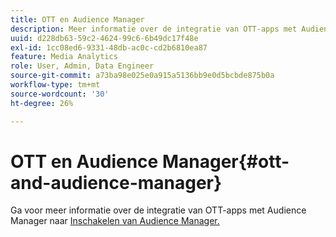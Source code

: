 ```yaml
---
title: OTT en Audience Manager
description: Meer informatie over de integratie van OTT-apps met Audience Manager.
uuid: d228db63-59c2-4624-99c6-6b49dc17f48e
exl-id: 1cc08ed6-9331-48db-ac0c-cd2b6810ea87
feature: Media Analytics
role: User, Admin, Data Engineer
source-git-commit: a73ba98e025e0a915a5136bb9e0d5bcbde875b0a
workflow-type: tm+mt
source-wordcount: '30'
ht-degree: 26%

---
```


# OTT en Audience Manager{#ott-and-audience-manager}

Ga voor meer informatie over de integratie van OTT-apps met Audience Manager naar [Inschakelen van Audience Manager.](/help/legacy/intro-to-ava/am-enablement.md)
